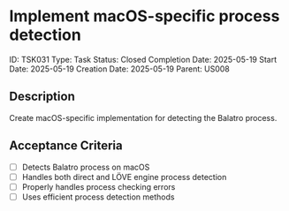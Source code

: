 # Implement macOS-specific process detection

ID: TSK031
Type: Task
Status: Closed
Completion Date: 2025-05-19
Start Date: 2025-05-19
Creation Date: 2025-05-19
Parent: US008

## Description

Create macOS-specific implementation for detecting the Balatro process.

## Acceptance Criteria

- [ ] Detects Balatro process on macOS
- [ ] Handles both direct and LÖVE engine process detection
- [ ] Properly handles process checking errors
- [ ] Uses efficient process detection methods
